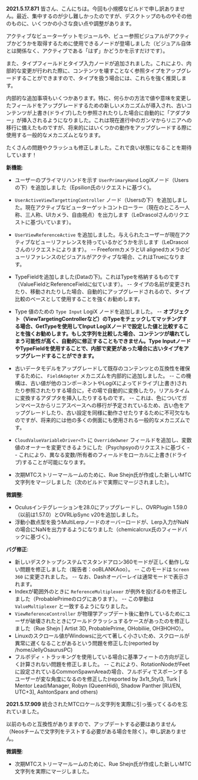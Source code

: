 **2021.5.17.871**
皆さん、こんにちは。今回も小規模なビルドで申し訳ありません。最近、集中するのが少し難しかったのですが、デスクトップのものやその他のものに、いくつかの小さな良い点や調整があります。

アクティブなビューターゲットモジュールや、ビュー参照ビジュアルがアクティブかどうかを取得するために使用できるノードが登場しました（ビジュアル自体とは関係なく、アクティブである「はず」かどうかを示すだけです）。

また、タイプフィールドとタイプ入力ノードが追加されました。これにより、内部的な変更が行われた際に、コンテンツを壊すことなく参照タイプをアップグレードすることができますので、タイプを扱う場合には、これらを強く推奨します。

内部的な追加事項もいくつかあります。特に、何らかの方法で値や意味を変更したフィールドをアップグレードするための新しいメカニズムが導入され、古いコンテンツが上書き(ドライブ)したり参照されたりした場合に自動的に「アダプター」が挿入されるようになりました。これは現在進行中のガンマからリニアへの移行に備えたものですが、将来的にはいくつかの動作をアップグレードする際に使用する一般的なメカニズムとなります。

たくさんの問題やクラッシュも修正しました。これで良い状態になることを期待しています！

**新機能**:
- ユーザーのプライマリハンドを示す `UserPrimaryHand` LogiXノード（Usersの下）を追加しました（Epsilion氏のリクエストに基づく)。
- `UserActiveViewTargettingController` ノード（Usersの下）を追加しました。現在アクティブなビューターゲットコントローラー（現在のところ一人称、三人称、UIカメラ、自由視点）を出力します（LeDrascolさんのリクエストに基づいています）。
- `UserViewReferenceActive` を追加しました。与えられたユーザーが現在アクティブなビューリファレンスを持っているかどうかを示します（LeDrascolさんのリクエストによります）。
-- FreeformカメラとUI alignedカメラのビューリファレンスのビジュアルがアクティブな場合、これはTrueになります。
- TypeFieldを追加しました(Dataの下)。これはTypeを格納するものです（ValueFieldとReferenceFieldに似ています）。
-- タイプの名前が変更されたり、移動されたりした場合、自動的にアップグレードされるので、タイプ比較のベースとして使用することを強くお勧めします。
- Type 値のための `Type Input` LogiX ノードを追加しました。
-- **オブジェクト（ViewTargetingControllerなど）のTypeをチェックしてマッチングする場合、GetTypeを使用してInput LogiXノードで設定した値と比較することを強くお勧めします。もし文字列を比較した場合、コンテンツが壊れてしまう可能性が高く、自動的に修正することもできません。Type InputノードやTypeFieldを使用することで、内部で変更があった場合に古いタイプをアップグレードすることができます。**

- 古いデータモデルをアップグレードして既存のコンテンツとの互換性を確保するために、 `FieldAdapter` メカニズムを内部的に追加しました。
-- この機構は、古い値が他のコンポーネントやLogiXによってドライブ(上書き)されたり参照されたりする場合に，その場で自動的に変換したり，リアルタイムに変換するアダプタを挿入したりするものです。
-- これは、色についてガンマベースからリニアスペースへの移行が予定されているため、古い色をアップグレードしたり、古い設定を同様に動作させたりするために不可欠なものですが、将来的には他の多くの側面にも使用される一般的なメカニズムです。
- `CloudValueVariableDriver<T>` に `OverrideOwner` フィールドを追加し、変数値のオーナーを変更できるようにした（Psychpsyoのリクエストに基づく
-- これにより、異なる変数/所有者のフィールドをローカルに上書き(ドライブ)することが可能になります。
- 次期MTCストリーマールームのために、Rue Shejn氏が作成した新しいMTC文字列をマージしました（次のビルドで実際にマージされました）。

**微調整**:
- Oculusインテグレーションを28.0にアップグレードし、OVRPlugin 1.59.0（以前は1.57.0）とOVRLipSync v20を追加しました。
- 浮動小数点型を扱うMultiLerpノードのオーバーロードが、Lerp入力がNaNの場合にNaNを出力するようになりました（chemicalcrux氏のフィードバックに基づく）。

**バグ修正**:
- 新しいデスクトップシステムでスタンドアロン360モードが正しく動作しない問題を修正しました（報告者：ooBLANKAoo）。
-- このモードは `Screen 360` に変更されました。
-- なお、Dashオーバーレイは通常モードで表示されます。
- Indexが範囲外のときに `ReferenceMultiplexer` が例外を投げるのを修正しました（ProbablePrimeのログにあります）。
-- この挙動は `ValueMultiplexer` と一致するようになりました。
- `ViewReferenceController` が物理学アップデート後に動作しているためにユーザが破壊されたときにワールドクラッシュするケースがあったのを修正しました（Rue Shejn | Artist 3D, ProbablePrime, OHobiliie, OHƎHOHO）。
- Linuxのスクロール値がWindowsに比べて著しく小さいため、スクロールが異常に遅くなることがあるという問題を修正した(reported by /home/JellyOsaurusPC)
- フルボディ・トラッキングを使用している場合に基準フィートの方向が正しく計算されない問題を修正しました。
-- これにより、RotationNodeがFeetに設定されているCommonSpawnAreaの場合、フルボディでスポーンするユーザーが変な角度になるのを修正した(reported by 3x1t_5tyl3, Turk | Mentor Lead/Manager, Robyn (QueenHidi), Shadow Panther [RU/EN, UTC+3], AshtonSparx and others)

**2021.5.17.909**
統合されたMTCロケール文字列を実際に引っ張ってくるのを忘れていました。

以前のものと互換性がありますので、アップデートする必要はありません（Neosチームで文字列をテストする必要がある場合を除く）。申し訳ありません。

**微調整**:
- 次期MTCストリーマールームのために、Rue Shejn氏が作成した新しいMTC文字列を実際にマージしました。